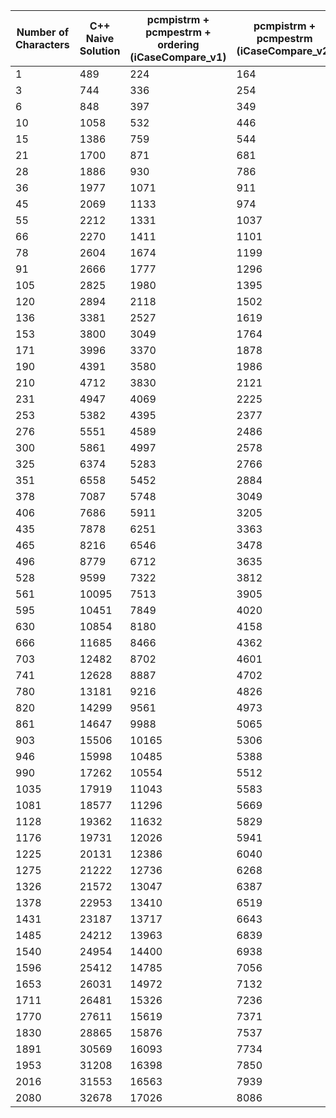 | Number of Characters | C++ Naive Solution | pcmpistrm + pcmpestrm + ordering (iCaseCompare_v1) | pcmpistrm + pcmpestrm (iCaseCompare_v2) | pcmpestrm (iCaseCompare_v3) | 2 x 64 bit sub (iCaseCompare_v4) |
| ---------- | ---------- | ---------- | ---------- | ---------- | ---------- |
| 1 |489 |224 |164 |138 |159 |
| 3 |744 |336 |254 |231 |251 |
| 6 |848 |397 |349 |327 |339 |
| 10 |1058 |532 |446 |421 |426 |
| 15 |1386 |759 |544 |516 |517 |
| 21 |1700 |871 |681 |653 |666 |
| 28 |1886 |930 |786 |746 |757 |
| 36 |1977 |1071 |911 |867 |892 |
| 45 |2069 |1133 |974 |962 |989 |
| 55 |2212 |1331 |1037 |1081 |1089 |
| 66 |2270 |1411 |1101 |1176 |1176 |
| 78 |2604 |1674 |1199 |1269 |1319 |
| 91 |2666 |1777 |1296 |1363 |1420 |
| 105 |2825 |1980 |1395 |1458 |1511 |
| 120 |2894 |2118 |1502 |1576 |1626 |
| 136 |3381 |2527 |1619 |1687 |1769 |
| 153 |3800 |3049 |1764 |1939 |1903 |
| 171 |3996 |3370 |1878 |2091 |2057 |
| 190 |4391 |3580 |1986 |2218 |2209 |
| 210 |4712 |3830 |2121 |2345 |2370 |
| 231 |4947 |4069 |2225 |2467 |2515 |
| 253 |5382 |4395 |2377 |2677 |2754 |
| 276 |5551 |4589 |2486 |2853 |2890 |
| 300 |5861 |4997 |2578 |2962 |3035 |
| 325 |6374 |5283 |2766 |3131 |3253 |
| 351 |6558 |5452 |2884 |3274 |3371 |
| 378 |7087 |5748 |3049 |3448 |3589 |
| 406 |7686 |5911 |3205 |3687 |3819 |
| 435 |7878 |6251 |3363 |3799 |3949 |
| 465 |8216 |6546 |3478 |3911 |4069 |
| 496 |8779 |6712 |3635 |4117 |4236 |
| 528 |9599 |7322 |3812 |4324 |4420 |
| 561 |10095 |7513 |3905 |4516 |4591 |
| 595 |10451 |7849 |4020 |4654 |4746 |
| 630 |10854 |8180 |4158 |4763 |4885 |
| 666 |11685 |8466 |4362 |5010 |5077 |
| 703 |12482 |8702 |4601 |5270 |5332 |
| 741 |12628 |8887 |4702 |5386 |5454 |
| 780 |13181 |9216 |4826 |5575 |5602 |
| 820 |14299 |9561 |4973 |5824 |5934 |
| 861 |14647 |9988 |5065 |5927 |6051 |
| 903 |15506 |10165 |5306 |6227 |6222 |
| 946 |15998 |10485 |5388 |6408 |6380 |
| 990 |17262 |10554 |5512 |6640 |6523 |
| 1035 |17919 |11043 |5583 |6796 |6682 |
| 1081 |18577 |11296 |5669 |6904 |6832 |
| 1128 |19362 |11632 |5829 |7088 |7040 |
| 1176 |19731 |12026 |5941 |7221 |7152 |
| 1225 |20131 |12386 |6040 |7354 |7268 |
| 1275 |21222 |12736 |6268 |7568 |7442 |
| 1326 |21572 |13047 |6387 |7718 |7581 |
| 1378 |22953 |13410 |6519 |7879 |7741 |
| 1431 |23187 |13717 |6643 |8004 |7867 |
| 1485 |24212 |13963 |6839 |8242 |8115 |
| 1540 |24954 |14400 |6938 |8419 |8262 |
| 1596 |25412 |14785 |7056 |8553 |8406 |
| 1653 |26031 |14972 |7132 |8687 |8533 |
| 1711 |26481 |15326 |7236 |8810 |8660 |
| 1770 |27611 |15619 |7371 |9018 |8867 |
| 1830 |28865 |15876 |7537 |9299 |9354 |
| 1891 |30569 |16093 |7734 |9574 |9627 |
| 1953 |31208 |16398 |7850 |9742 |9754 |
| 2016 |31553 |16563 |7939 |9877 |9870 |
| 2080 |32678 |17026 |8086 |10075 |10119 |
